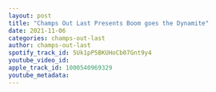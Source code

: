 ```yaml
---
layout: post
title: "Champs Out Last Presents Boom goes the Dynamite"
date: 2021-11-06
categories: champs-out-last
author: champs-out-last
spotify_track_id: 5Uk1pP5BKUHoCb07Gnt9y4
youtube_video_id: 
apple_track_id: 1000540969329
youtube_metadata: 
---
```

